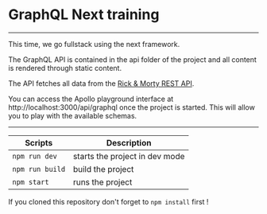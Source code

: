 # GraphQL Next training

---

This time, we go fullstack using the next framework.

The GraphQL API is contained in the api folder of the project and all content is rendered through static content.

The API fetches all data from the [Rick & Morty REST API](https://rickandmortyapi.com/).

You can access the Apollo playground interface at http://localhost:3000/api/graphql once the project is started. This will allow you to play with the available schemas.

---

| Scripts         | Description                    |
| --------------- | ------------------------------ |
| `npm run dev`   | starts the project in dev mode |
| `npm run build` | build the project              |
| `npm start`     | runs the project               |

If you cloned this repository don't forget to `npm install` first !
